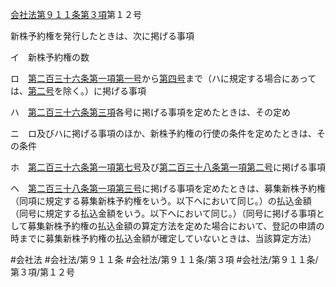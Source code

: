[会社法第９１１条第３項](会社法＿＿＿＿第９１１条第３項)第１２号

新株予約権を発行したときは、次に掲げる事項

イ　新株予約権の数

ロ　[第二百三十六条第一項第一号](会社法＿＿＿＿第２３６条第１項第１号)から[第四号](会社法＿＿＿＿第９１１条第３項第４号)まで（ハに規定する場合にあっては、[第二号](会社法＿＿＿＿第９１１条第３項第２号)を除く。）に掲げる事項

ハ　[第二百三十六条第三項](会社法＿＿＿＿第２３６条第３項)各号に掲げる事項を定めたときは、その定め

ニ　ロ及びハに掲げる事項のほか、新株予約権の行使の条件を定めたときは、その条件

ホ　[第二百三十六条第一項第七号](会社法＿＿＿＿第２３６条第１項第７号)及び[第二百三十八条第一項第二号](会社法＿＿＿＿第２３８条第１項第２号)に掲げる事項

ヘ　[第二百三十八条第一項第三号](会社法＿＿＿＿第２３８条第１項第３号)に掲げる事項を定めたときは、募集新株予約権（同項に規定する募集新株予約権をいう。以下ヘにおいて同じ。）の払込金額（同号に規定する払込金額をいう。以下ヘにおいて同じ。）（同号に掲げる事項として募集新株予約権の払込金額の算定方法を定めた場合において、登記の申請の時までに募集新株予約権の払込金額が確定していないときは、当該算定方法）


#会社法
#会社法/第９１１条
#会社法/第９１１条/第３項
#会社法/第９１１条/第３項/第１２号
